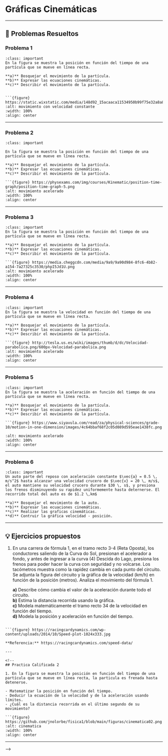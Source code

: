 # Gráficas Cinemáticas

---

## 📌 Problemas Resueltos

### Problema 1
```{admonition}  Gráfica posición - tiempo
:class: important
En la figura se muestra la posición en función del tiempo de una partícula que se mueve en línea recta. 

**a)** Bosquejar el movimiento de la partícula.  
**b)** Expresar las ecuaciones cinemáticas.  
**c)** Describir el movimiento de la partícula.  


```{figure} https://static.wixstatic.com/media/148d92_15acaaca11534950b99f75e32a8a87e1~mv2.png
:alt: movimiento con velocidad constante
:width: 100%
:align: center
```
<!--
```{admonition} Solución
:class: dropdown hint
```
-->
---
### Problema 2

```{admonition} Gráfica posición - tiempo
:class: important

En la figura se muestra la posición en función del tiempo de una partícula que se mueve en línea recta. 

**a)** Bosquejar el movimiento de la partícula.  
**b)** Expresar las ecuaciones cinemáticas.  
**c)** Describir el movimiento de la partícula. 

```{figure} https://physexams.com/img/courses/Kinematic/position-time-graph/position-time-graph-5.png
:alt: movimiento acelerado
:width: 100%
:align: center
```
--- 

### Problema 3
```{admonition}  Gráfica posición - tiempo
:class: important
En la figura se muestra la posición en función del tiempo de una partícula que se mueve en línea recta. 

**a)** Bosquejar el movimiento de la partícula.  
**b)** Expresar las ecuaciones cinemáticas.  
**c)** Describir el movimiento de la partícula. 

```{figure} https://media.cheggcdn.com/media/9a9/9a90d984-8fc6-4b82-a154-7a27325c3530/phpI5Jd1U.png
:alt: movimiento acelerado
:width: 100%
:align: center
```
--- 


### Problema 4

```{admonition}  Gráfica velocidad - tiempo
:class: important
En la figura se muestra la velocidad en función del tiempo de una partícula que se mueve en línea recta. 

**a)** Bosquejar el movimiento de la partícula.  
**b)** Expresar las ecuaciones cinemáticas.  
**c)** Describir el movimiento de la partícula. 

```{figure} http://tesla.us.es/wiki/images/thumb/d/dc/Velocidad-parabolica.png/600px-Velocidad-parabolica.png
:alt: movimiento acelerado
:width: 100%
:align: center
```
--- 


### Problema 5

```{admonition}  Gráfica aceleración - tiempo
:class: important
En la figura se muestra la aceleración en función del tiempo de una partícula que se mueve en línea recta. 

**a)** Bosquejar el movimiento de la partícula.  
**b)** Expresar las ecuaciones cinemáticas.  
**c)** Describir el movimiento de la partícula. 

```{figure} https://www.siyavula.com/read/za/physical-sciences/grade-10/motion-in-one-dimension/images/4c64bbaf68f2c05d089d595eae1438fc.png

:alt: movimiento acelerado
:width: 100%
:align: center
```
--- 

### Problema 6

```{admonition}  Movimiento de un auto
:class: important
Un auto parte del reposo con aceleración constante $\vec{a} = 0.5 \, m/s^2$ hasta alcanzar una velocidad crucero de $\vec{v} = 20 \, m/s$,  el auto mantiene su velocidad crucero durante $30 \, s$, y presiona los frenos disminuyendo su rapidez uniformemente hasta deternerse. El recorrido total del auto es de $1.2 \,km$

**a)** Bosquejar el movimiento de la auto.  
**b)** Expresar las ecuaciones cinemáticas.  
**c)** Realizar las graficas cinemáticas.  
**d)** Contruir la gráfica velocidad - posición. 
```

--- 

## 💡 Ejercicios propuestos

1. En una carrera de fórmula 1, en el tramo recto 3-4 (Reta Oposta), los conductores saliendo de la Curva do Sol, presionan el acelerador a fondo, y antes de ingresar a la curva (4) Descida do Lago, presiona los frenos para poder hacer la curva con seguridad y no volcarse. Los tacómetros muestra como la rapidez cambia en cada punto del circuito. Se adjunta la figura del circuito y la gráfica de la velocidad (km/h) en función de la posición (metros). Analiza el movimiento del fórmula 1.

    **a)** Describe cómo cambia el valor de la aceleración durante todo el circuito.  
    **b)** Estima la distancia recorrida usando la gráfica.  
    **c)** Modela matemáticamente el tramo recto 34 de la velocidad en función del tiempo.  
    **d)** Modela la posición y aceleración en función del tiempo.  


```{figure} https://racingcardynamics.com/wp-content/uploads/2014/10/Interlagos.png

```{figure} https://racingcardynamics.com/wp-content/uploads/2014/10/Speed-plot-1024x333.jpg

**Referencia:** https://racingcardynamics.com/speed-data/

---

<!--
## Practica Calificada 2

1. En la figura se muestra la posición en función del tiempo de una partícula que se mueve en línea recta, la particula es frenada hasta detenerse. 

- Matematizar la posición en función del tiempo.
- Deducir la ecuación de la velocidad y de la aceleración usando límites. 
- ¿Cuál es la distancia recorrida en el último segundo de su movimiento?

```{figure} https://github.com/jnolorbe/fisica1/blob/main/figuras/cinematica02.png
:alt: cinematica
:width: 100%
:align: center
```
---
-->
